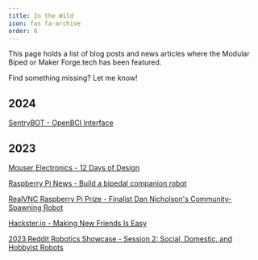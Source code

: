 ```yaml
---
title: In the Wild
icon: fas fa-archive
order: 6
---
```


This page holds a list of blog posts and news articles where the Modular Biped or Maker Forge.tech has been featured.

Find something missing? Let me know!

## 2024

[SentryBOT - OpenBCI Interface](https://github.com/makerforgetech/modular-biped/discussions/66)


## 2023

[Mouser Electronics - 12 Days of Design](https://www.instagram.com/p/C1KqxkZoAFl/?img_index=1)

[Raspberry Pi News - Build a bipedal companion robot](https://www.raspberrypi.com/news/build-a-bipedal-companion-robot/)

[RealVNC Raspberry Pi Prize - Finalist Dan Nicholson's Community-Spawning Robot](https://www.realvnc.com/en/blog/realvnc-raspberry-pi-prize-finalist-dan-nicholson-companion-robot/)

[Hackster.io - Making New Friends Is Easy](https://www.hackster.io/news/making-new-friends-is-easy-26e43a6a22fb)

[2023 Reddit Robotics Showcase - Session 2: Social, Domestic, and Hobbyist Robots](https://redditroboticsshowcase.wordpress.com/)




